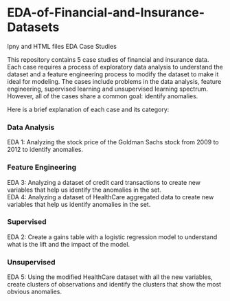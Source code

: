 # EDA-of-Financial-and-Insurance-Datasets
Ipny and HTML files EDA Case Studies

This repository contains 5 case studies of financial and insurance data. Each case requires a process of 
exploratory data analysis to understand the dataset and a feature engineering process to modify the dataset 
to make it ideal for modeling. The cases include problems in the data analysis, feature engineering, 
supervised learning and unsupervised learning spectrum. However, all of the cases share a common 
goal: identify anomalies. 

Here is a brief explanation of each case and its category:

### Data Analysis

EDA 1: Analyzing the stock price of the Goldman Sachs stock from 2009 to 2012 to identify anomalies. 

### Feature Engineering

EDA 3: Analyzing a dataset of credit card transactions to create new variables that help us identify the anomalies in the set.         
EDA 4: Analyzing a dataset of HealthCare aggregated data to create new variables that help us identify anomalies in the set.

### Supervised

EDA 2: Create a gains table with a logistic regression model to understand what is the lift and the impact of the model.

### Unsupervised

EDA 5: Using the modified HealthCare dataset with all the new variables, create clusters of observations and 
identify the clusters that show the most obvious anomalies.
